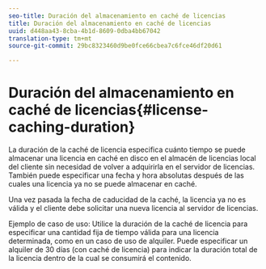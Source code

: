 ```yaml
---
seo-title: Duración del almacenamiento en caché de licencias
title: Duración del almacenamiento en caché de licencias
uuid: d448aa43-8cba-4b1d-8609-0dba4bb67042
translation-type: tm+mt
source-git-commit: 29bc8323460d9be0fce66cbea7c6fce46df20d61

---
```



# Duración del almacenamiento en caché de licencias{#license-caching-duration}

La duración de la caché de licencia especifica cuánto tiempo se puede almacenar una licencia en caché en disco en el almacén de licencias local del cliente sin necesidad de volver a adquirirla en el servidor de licencias. También puede especificar una fecha y hora absolutas después de las cuales una licencia ya no se puede almacenar en caché.

Una vez pasada la fecha de caducidad de la caché, la licencia ya no es válida y el cliente debe solicitar una nueva licencia al servidor de licencias.

Ejemplo de caso de uso: Utilice la duración de la caché de licencia para especificar una cantidad fija de tiempo válida para una licencia determinada, como en un caso de uso de alquiler. Puede especificar un alquiler de 30 días (con caché de licencia) para indicar la duración total de la licencia dentro de la cual se consumirá el contenido.
